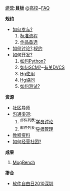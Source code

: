 [蟒营](PythoniCamp.md):**[目标](GoalPythoniCamp.md)** @[高校](KcPyCampColleges.md)~[FAQ](FaqPythoniCamp.md)


**规约**
  * [如何参与?](HowtoJoin.md)
    1. [标准流程](KcPyCampFlow.md)
    1. [作品备选](PythoniCampItems.md)
  * [如何讨论?](HowtoDiscuss.md):[规约](MailistRuleCamp.md)
  * [如何开发?](HowtoDevelop.md)
    1. [如何Python?](HowtoPython.md)
    1. [如何SCM?](HowtoScm.md)~[有关DVCS](AbtDvcs.md)
      1. [Hg使用](HgUsage.md)
      1. [Hg協同](HgFlows.md)
    1. [如何测试?](HowtoTesting.md)

**资源**
  * [社区导师](PythoniCampTutors.md)
  * [沟通渠道](HowtoDiscuss.md):
    1. <sup>邮件列表:</sup>[学员讨论](http://groups-beta.google.com/group/kcpycamp)
    1. <sup>邮件列表:</sup>[导师管理](https://groups.google.com/group/kcpymaster)
  * [教程资料](PyTutorials.md)
  * [如何经营社团?](HowtOperating.md)

**成果**
  1. [MogBench](http://kcpycamp.googlecode.com/hg/trunk/MogBench/Mogbench_V0.65%20%20Readme.txt)

**掺合**
  * [软件自由日2010深圳](PyCampSFD2010sz.md)
